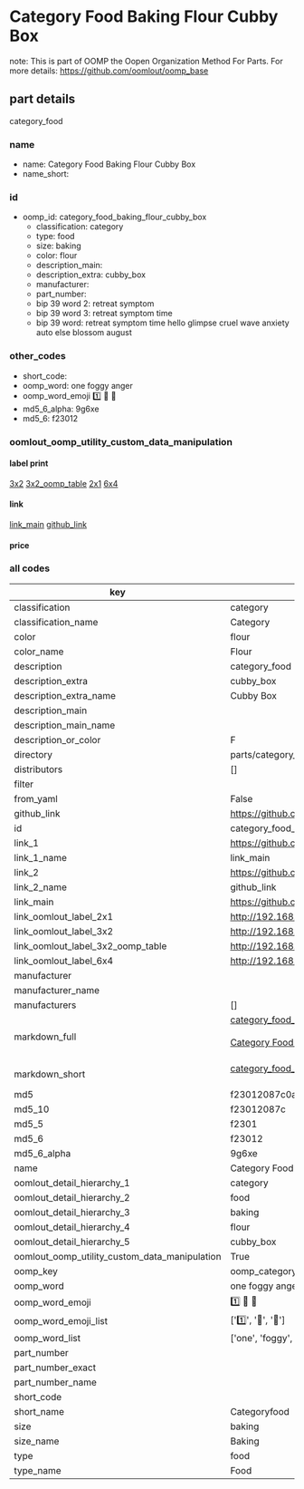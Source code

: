 # Category Food Baking Flour Cubby Box  

note: This is part of OOMP the Oopen Organization Method For Parts. For more details: https://github.com/oomlout/oomp_base

##  part details



category_food

### name
* name: Category Food Baking Flour Cubby Box
* name_short: 
### id
* oomp_id: category_food_baking_flour_cubby_box
  * classification: category
  * type: food
  * size: baking
  * color: flour
  * description_main: 
  * description_extra: cubby_box
  * manufacturer: 
  * part_number: 
  * bip 39 word 2: retreat symptom
  * bip 39 word 3: retreat symptom time
  * bip 39 word: retreat symptom time hello glimpse cruel wave anxiety auto else blossom august

### other_codes
* short_code: 
* oomp_word: one foggy anger
* oomp_word_emoji :one: :foggy: :anger:
* md5_6_alpha: 9g6xe
* md5_6: f23012






### oomlout_oomp_utility_custom_data_manipulation
#### label print
[3x2](http://192.168.1.245:1112/?label=oomp%209g6xe)
[3x2_oomp_table](http://192.168.1.107:1112/?label=oomp%209g6xe)
[2x1](http://192.168.1.242:1112/?label=oomp%209g6xe)
[6x4](http://192.168.1.55:1112/?label=oomp%209g6xe)    

#### link

[link_main](https://github.com/oomlout/oomlout_oomp_current_version_messy/tree/main/parts/category_food_baking_flour_cubby_box) [github_link](https://github.com/oomlout/oomlout_oomp_part_src/tree/main/parts/category_food_baking_flour_cubby_box)                             

#### price







### all codes 
| key | value |  
| --- | --- |  
| classification | category |  
| classification_name | Category |  
| color | flour |  
| color_name | Flour |  
| description | category_food |  
| description_extra | cubby_box |  
| description_extra_name | Cubby Box |  
| description_main |  |  
| description_main_name |  |  
| description_or_color | F  |  
| directory | parts/category_food_baking_flour_cubby_box |  
| distributors | [] |  
| filter |  |  
| from_yaml | False |  
| github_link | https://github.com/oomlout/oomlout_oomp_part_src/tree/main/parts/category_food_baking_flour_cubby_box |  
| id | category_food_baking_flour_cubby_box |  
| link_1 | https://github.com/oomlout/oomlout_oomp_current_version_messy/tree/main/parts/category_food_baking_flour_cubby_box |  
| link_1_name | link_main |  
| link_2 | https://github.com/oomlout/oomlout_oomp_part_src/tree/main/parts/category_food_baking_flour_cubby_box |  
| link_2_name | github_link |  
| link_main | https://github.com/oomlout/oomlout_oomp_current_version_messy/tree/main/parts/category_food_baking_flour_cubby_box |  
| link_oomlout_label_2x1 | http://192.168.1.242:1112/?label=oomp%209g6xe |  
| link_oomlout_label_3x2 | http://192.168.1.245:1112/?label=oomp%209g6xe |  
| link_oomlout_label_3x2_oomp_table | http://192.168.1.107:1112/?label=oomp%209g6xe |  
| link_oomlout_label_6x4 | http://192.168.1.55:1112/?label=oomp%209g6xe |  
| manufacturer |  |  
| manufacturer_name |  |  
| manufacturers | [] |  
| markdown_full | [category_food_baking_flour_cubby_box](https://github.com/oomlout/oomlout_oomp_current_version_messy/tree/main/parts/category_food_baking_flour_cubby_box)<br>[](https://github.com/oomlout/oomlout_oomp_current_version_messy/tree/main/parts/category_food_baking_flour_cubby_box)<br>[Category Food Baking Flour Cubby Box](https://github.com/oomlout/oomlout_oomp_current_version_messy/tree/main/parts/category_food_baking_flour_cubby_box)<br><br> |  
| markdown_short | [category_food_baking_flour_cubby_box](https://github.com/oomlout/oomlout_oomp_current_version_messy/tree/main/parts/category_food_baking_flour_cubby_box)<br><br> |  
| md5 | f23012087c0a1efcd23196adc4b725c0 |  
| md5_10 | f23012087c |  
| md5_5 | f2301 |  
| md5_6 | f23012 |  
| md5_6_alpha | 9g6xe |  
| name | Category Food Baking Flour Cubby Box |  
| oomlout_detail_hierarchy_1 | category |  
| oomlout_detail_hierarchy_2 | food |  
| oomlout_detail_hierarchy_3 | baking |  
| oomlout_detail_hierarchy_4 | flour |  
| oomlout_detail_hierarchy_5 | cubby_box |  
| oomlout_oomp_utility_custom_data_manipulation | True |  
| oomp_key | oomp_category_food_baking_flour_cubby_box |  
| oomp_word | one foggy anger |  
| oomp_word_emoji | :one: :foggy: :anger: |  
| oomp_word_emoji_list | [':one:', ':foggy:', ':anger:'] |  
| oomp_word_list | ['one', 'foggy', 'anger'] |  
| part_number |  |  
| part_number_exact |  |  
| part_number_name |  |  
| short_code |  |  
| short_name | Categoryfood |  
| size | baking |  
| size_name | Baking |  
| type | food |  
| type_name | Food |  
